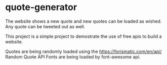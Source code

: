 # quote-generator

The website shows a new quote and new quotes can be loaded as wished. Any quote can be tweeted out as well.

This project is a simple project to demostrate the use of free apis to build a website.

Quotes are being randomly loaded using the https://forismatic.com/en/api/ Random Quote API
Fonts are being loaded by font-awesome api.


